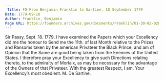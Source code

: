 ```yaml
---
 Title: FO-From Benjamin Franklin to Sartine, 18 September 1779
Date: 1779-09-18
Author: Franklin, Benjamin
Page URL: https://founders.archives.gov/documents/Franklin/01-30-02-0289
---
```


Sir
Passy, Sept. 18. 1779.
I have examined the Papers which your Excellency did me the honour to Send me the 11th. of last Month relative to the Prizes and Ransoms taken by the american Privateer the Black Prince, and am of Opinion that the Same are good being taken from the Enemies of the United States. I therefore pray your Excellency to give such Directions relating thereto, to the admiralty of Morlaix, as may be necessary for the advantage of the Owners of that Privateer. With the greatest Respect, I am, Your Excellency’s most obedient.
M. De Sartine.

